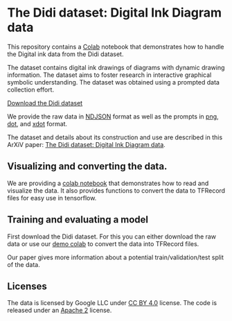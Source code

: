 # The Didi dataset: Digital Ink Diagram data

This repository contains a [Colab](https://colab.research.google.com/) notebook
that demonstrates how to handle the Digital ink data from the Didi dataset.

The dataset contains digital ink drawings of diagrams with dynamic drawing
information. The dataset aims to foster research in interactive graphical
symbolic understanding. The dataset was obtained using a prompted data
collection effort.

[Download the Didi dataset](https://storage.cloud.google.com/digital_ink_diagram_data)

We provide the raw data in [NDJSON](http://ndjson.org/) format as well as the
prompts in [png](https://console.cloud.google.com/storage/browser/digital_ink_diagram_data/png),
[dot](https://console.cloud.google.com/storage/browser/digital_ink_diagram_data/dot), and
[xdot](https://console.cloud.google.com/storage/browser/digital_ink_diagram_data/xdot) format.

The dataset and details about its construction and use are described in this
ArXiV paper:
[The Didi dataset: Digital Ink Diagram data](https://arxiv.org/abs/2002.09303).

## Visualizing and converting the data.

We are providing a [colab notebook](didi_dataset.ipynb) that
demonstrates how to read and visualize the data. It also provides functions to
convert the data to TFRecord files for easy use in
tensorflow.

## Training and evaluating a model

First download the Didi dataset. For this you can either download the raw data
or use our [demo colab](didi_dataset.ipynb) to convert the data into TFRecord
files.

Our paper gives more information about a potential train/validation/test split
of the data.

## Licenses

The data is licensed by Google LLC under
[CC BY 4.0](https://creativecommons.org/licenses/by/4.0/) license. The code is
released under an
[Apache 2](https://github.com/google-research/google-research/blob/master/LICENSE)
license.
